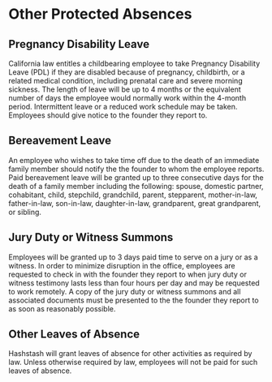 # Other Protected Absences

## Pregnancy Disability Leave

California law entitles a childbearing employee to take Pregnancy Disability Leave (PDL) if they are disabled because of pregnancy, childbirth, or a related medical condition, including prenatal care and severe morning sickness. The length of leave will be up to 4 months or the equivalent number of days the employee would normally work within the 4-month period.  Intermittent leave or a reduced work schedule may be taken.  Employees should give notice to the founder they report to.

## Bereavement Leave

An employee who wishes to take time off due to the death of an immediate family member should notify the the founder to whom the employee reports. Paid bereavement leave will be granted up to three consecutive days for the death of a family member including the following:  spouse, domestic partner, cohabitant, child, stepchild, grandchild, parent, stepparent, mother-in-law, father-in-law, son-in-law, daughter-in-law, grandparent, great grandparent, or sibling.

## Jury Duty or Witness Summons

Employees will be granted up to 3 days paid time to serve on a jury or as a witness.  In order to minimize disruption in the office, employees are requested to check in with the founder they report to when jury duty or witness testimony lasts less than four hours per day and may be requested to work remotely.  A copy of the jury duty or witness summons and all associated documents must be presented to the the founder they report to as soon as reasonably possible.

## Other Leaves of Absence

Hashstash will grant leaves of absence for other activities as required by law.  Unless otherwise required by law, employees will not be paid for such leaves of absence.  
